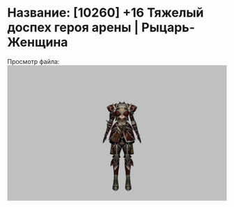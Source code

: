 # Название: [10260] +16 Тяжелый доспех героя арены | Рыцарь-Женщина

Просмотр файла:
![p010031.png](p010031.png)